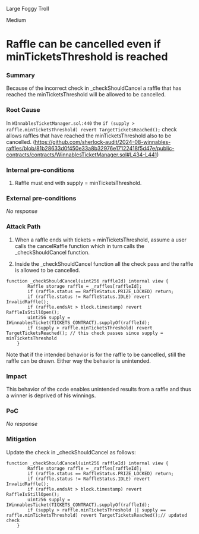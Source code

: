 Large Foggy Troll

Medium

# Raffle can be cancelled even if minTicketsThreshold is reached

### Summary

Because of the incorrect check in _checkShouldCancel a raffle that has reached the minTicketsThreshold will be allowed to be cancelled.

### Root Cause

In `WInnablesTicketManager.sol:440` the `if (supply > raffle.minTicketsThreshold) revert TargetTicketsReached();` check allows raffles that have reached the minTicketsThreshold also to be cancelled.
(https://github.com/sherlock-audit/2024-08-winnables-raffles/blob/81b28633d0f450e33a8b32976e17122418f5d47e/public-contracts/contracts/WinnablesTicketManager.sol#L434-L441)

### Internal pre-conditions

1. Raffle must end with supply = minTicketsThreshold.

### External pre-conditions

_No response_

### Attack Path

1. When a raffle ends with tickets = minTicketsThreshold,  assume a user calls the cancelRaffle function which in turn calls the _checkShouldCancel function.

2. Inside the _checkShouldCancel function all the check pass and the raffle is allowed to be cancelled.
```solidity
function _checkShouldCancel(uint256 raffleId) internal view {
        Raffle storage raffle = _raffles[raffleId];
        if (raffle.status == RaffleStatus.PRIZE_LOCKED) return;
        if (raffle.status != RaffleStatus.IDLE) revert InvalidRaffle();
        if (raffle.endsAt > block.timestamp) revert RaffleIsStillOpen();
        uint256 supply = IWinnablesTicket(TICKETS_CONTRACT).supplyOf(raffleId);
        if (supply > raffle.minTicketsThreshold) revert TargetTicketsReached(); // this check passes since supply = minTicketsThreshold
    }
```

Note that if the intended behavior is for the raffle to be cancelled, still the raffle can be drawn. Either way the behavior is unintended.

### Impact

This behavior of the code enables unintended results from a raffle and thus a winner is deprived of his winnings. 

### PoC

_No response_

### Mitigation

Update the check in _checkShouldCancel  as follows:
```solidity
function _checkShouldCancel(uint256 raffleId) internal view {
        Raffle storage raffle = _raffles[raffleId];
        if (raffle.status == RaffleStatus.PRIZE_LOCKED) return;
        if (raffle.status != RaffleStatus.IDLE) revert InvalidRaffle();
        if (raffle.endsAt > block.timestamp) revert RaffleIsStillOpen();
        uint256 supply = IWinnablesTicket(TICKETS_CONTRACT).supplyOf(raffleId);
        if (supply > raffle.minTicketsThreshold || supply == raffle.minTicketsThreshold) revert TargetTicketsReached();// updated check
    }
```